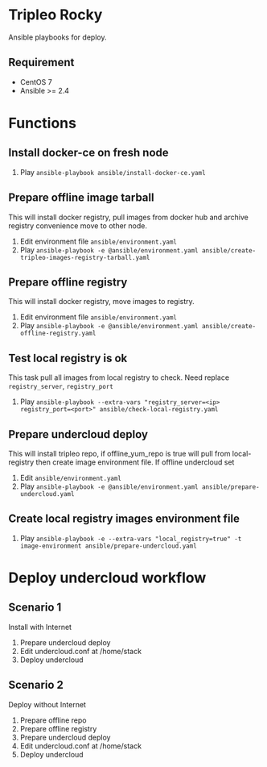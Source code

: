 # Tripleo Rocky
Ansible playbooks for deploy.

## Requirement
* CentOS 7
* Ansible >= 2.4

# Functions

## Install docker-ce on fresh node
1. Play
`ansible-playbook ansible/install-docker-ce.yaml`

## Prepare offline image tarball
This will install docker registry, pull images from docker hub and archive
registry convenience move to other node.

1. Edit environment file `ansible/environment.yaml`
2. Play 
`ansible-playbook -e @ansible/environment.yaml ansible/create-tripleo-images-registry-tarball.yaml`

## Prepare offline registry
This will install docker registry, move images to registry.

1. Edit environment file `ansible/environment.yaml`
2. Play
`ansible-playbook -e @ansible/environment.yaml ansible/create-offline-registry.yaml`

## Test local registry is ok
This task pull all images from local registry to check.
Need replace `registry_server`, `registry_port`

1. Play
`ansible-playbook --extra-vars "registry_server=<ip> registry_port=<port>" ansible/check-local-registry.yaml`

## Prepare undercloud deploy
This will install tripleo repo, if offline_yum_repo is true will pull from
local-registry then create image environment file. If offline undercloud set

1. Edit `ansible/environment.yaml`
2. Play
`ansible-playbook -e @ansible/environment.yaml ansible/prepare-undercloud.yaml`

## Create local registry images environment file
1. Play
`ansible-playbook -e --extra-vars "local_registry=true" -t image-environment ansible/prepare-undercloud.yaml`

# Deploy undercloud workflow
## Scenario 1
Install with Internet
1. Prepare undercloud deploy
2. Edit undercloud.conf at /home/stack
3. Deploy undercloud

## Scenario 2
Deploy without Internet
1. Prepare offline repo
2. Prepare offline registry
3. Prepare undercloud deploy
4. Edit undercloud.conf at /home/stack
5. Deploy undercloud
